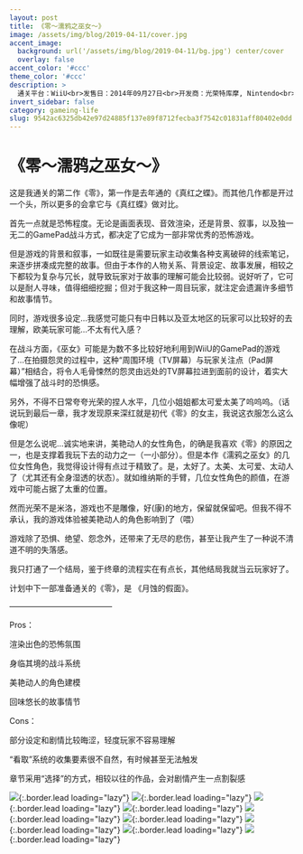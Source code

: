 ```yaml
---
layout: post
title: 《零～濡鸦之巫女～》
image: /assets/img/blog/2019-04-11/cover.jpg
accent_image: 
  background: url('/assets/img/blog/2019-04-11/bg.jpg') center/cover
  overlay: false
accent_color: '#ccc'
theme_color: '#ccc'
description: >
  通关平台：WiiU<br>发售日：2014年09月27日<br>开发商：光荣特库摩, Nintendo<br>发行商：Nintendo<br>个人评分：91
invert_sidebar: false
category: gameing-life
slug: 9542ac6325db42e97d24885f137e89f8712fecba3f7542c01831aff80402e0dd
---
```


# 《零～濡鸦之巫女～》

这是我通关的第二作《零》，第一作是去年通的《真红之蝶》。而其他几作都是开过一个头，所以更多的会拿它与《真红蝶》做对比。

首先一点就是恐怖程度。无论是画面表现、音效渲染，还是背景、叙事，以及独一无二的GamePad战斗方式，都决定了它成为一部非常优秀的恐怖游戏。

但是游戏的背景和叙事，一如既往是需要玩家主动收集各种支离破碎的线索笔记，来逐步拼凑成完整的故事。但由于本作的人物关系、背景设定、故事发展，相较之下都较为复杂与冗长，就导致玩家对于故事的理解可能会比较弱。说好听了，它可以是耐人寻味，值得细细挖掘；但对于我这种一周目玩家，就注定会遗漏许多细节和故事情节。

同时，游戏很多设定…我感觉可能只有中日韩以及亚太地区的玩家可以比较好的去理解，欧美玩家可能…不太有代入感？

在战斗方面，《巫女》可能是为数不多比较好地利用到WiiU的GamePad的游戏了…在拍摄怨灵的过程中，这种“周围环境（TV屏幕）与玩家关注点（Pad屏幕）”相结合，将令人毛骨悚然的怨灵由远处的TV屏幕拉进到面前的设计，着实大幅增强了战斗时的恐惧感。

另外，不得不日常夸夸光荣的捏人水平，几位小姐姐都太可爱太美了呜呜呜。（话说玩到最后一章，我才发现原来深红就是初代《零》的女主，我说这衣服怎么这么像呢）

但是怎么说呢…诚实地来讲，美艳动人的女性角色，的确是我喜欢《零》的原因之一，也是支撑着我玩下去的动力之一（一小部分）。但是本作《濡鸦之巫女》的几位女性角色，我觉得设计得有点过于精致了。是，太好了。太美、太可爱、太动人了（尤其还有全身湿透的状态）。就如维纳斯的手臂，几位女性角色的颜值，在游戏中可能占据了太重的位置。

然而光荣不是米洛，游戏也不是雕像，好(康)的地方，保留就保留吧。但我不得不承认，我的游戏体验被美艳动人的角色影响到了（喂）

游戏除了恐惧、绝望、怨念外，还带来了无尽的悲伤，甚至让我产生了一种说不清道不明的失落感。

我只打通了一个结局，鉴于终章的流程实在有点长，其他结局我就当云玩家好了。

计划中下一部准备通关的《零》，是 《月蚀的假面》。

—————————————

Pros：

渲染出色的恐怖氛围

身临其境的战斗系统

美艳动人的角色建模

回味悠长的故事情节

Cons：

部分设定和剧情比较晦涩，轻度玩家不容易理解

“看取”系统的收集要素很不自然，有时候甚至无法触发

章节采用“选择”的方式，相较以往的作品，会对剧情产生一点割裂感

![](/assets/img/blog/2019-04-11/1.jpg){:.border.lead loading="lazy"}
![](/assets/img/blog/2019-04-11/2.jpg){:.border.lead loading="lazy"}
![](/assets/img/blog/2019-04-11/3.jpg){:.border.lead loading="lazy"}
![](/assets/img/blog/2019-04-11/4.jpg){:.border.lead loading="lazy"}
![](/assets/img/blog/2019-04-11/5.jpg){:.border.lead loading="lazy"}
![](/assets/img/blog/2019-04-11/6.jpg){:.border.lead loading="lazy"}
![](/assets/img/blog/2019-04-11/7.jpg){:.border.lead loading="lazy"}
![](/assets/img/blog/2019-04-11/8.jpg){:.border.lead loading="lazy"}
![](/assets/img/blog/2019-04-11/9.jpg){:.border.lead loading="lazy"}

